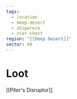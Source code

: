 ```yaml
---
tags:
  - location
  - deep-desert
  - shipwreck
  - star-chest
region: "[[Deep Desert]]"
sector: A9
---
```

# Loot
[[Piter's Disruptor]]
